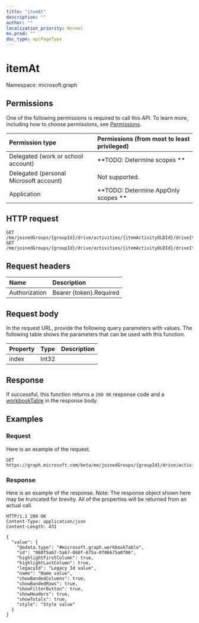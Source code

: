 ```yaml
---
title: "itemAt"
description: ""
author: ""
localization_priority: Normal
ms.prod: ""
doc_type: apiPageType
---
```


# itemAt

Namespace: microsoft.graph



## Permissions
One of the following permissions is required to call this API. To learn more, including how to choose permissions, see [Permissions](/concepts/permissions-reference.md).

|Permission type|Permissions (from most to least privileged)|
|:---|:---|
|Delegated (work or school account)|**TODO: Determine scopes **|
|Delegated (personal Microsoft account)|Not supported.|
|Application|**TODO: Determine AppOnly scopes **|

## HTTP request
<!-- {
  "blockType": "ignored"
}
-->
``` http
GET /me/joinedGroups/{groupId}/drive/activities/{itemActivityOLDId}/driveItem/workbook/tables/itemAt
GET /me/joinedGroups/{groupId}/drive/activities/{itemActivityOLDId}/driveItem/workbook/names/{workbookNamedItemId}/worksheet/tables/itemAt
```

## Request headers
|Name|Description|
|:---|:---|
|Authorization|Bearer {token}.Required|

## Request body
In the request URL, provide the following query parameters with values.
The following table shows the parameters that can be used with this function.

|Property|Type|Description|
|:---|:---|:---|
|index|Int32||



## Response
If successful, this function returns a `200 OK` response code and a [workbookTable](../resources/workbooktable.md) in the response body.

## Examples

### Request
Here is an example of the request.
<!-- {
  "blockType": "request",
  "name": "workbooktable_itemat"
}
-->
``` http
GET https://graph.microsoft.com/beta/me/joinedGroups/{groupId}/drive/activities/{itemActivityOLDId}/driveItem/workbook/tables/itemAt(index=5)
```

### Response
Here is an example of the response. Note: The response object shown here may be truncated for brevity. All of the properties will be returned from an actual call.
<!-- {
  "blockType": "response",
  "truncated": true,
  "@odata.type": "microsoft.graph.workbooktable"
}
-->
``` http
HTTP/1.1 200 OK
Content-Type: application/json
Content-Length: 431

{
  "value": {
    "@odata.type": "#microsoft.graph.workbookTable",
    "id": "060f5a67-5a67-060f-675a-0f06675a0f06",
    "highlightFirstColumn": true,
    "highlightLastColumn": true,
    "legacyId": "Legacy Id value",
    "name": "Name value",
    "showBandedColumns": true,
    "showBandedRows": true,
    "showFilterButton": true,
    "showHeaders": true,
    "showTotals": true,
    "style": "Style value"
  }
}
```

